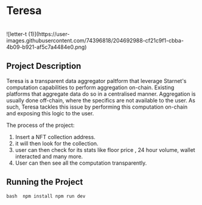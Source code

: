 # Teresa 
<br>
![letter-t (1)](https://user-images.githubusercontent.com/74396818/204692988-cf21c9f1-cbba-4b09-b921-af5c7a4484e0.png)

## Project Description
Teresa is a transparent data aggregator paltform that leverage Starnet's computation  capabilities to perform aggregation on-chain. Existing platforms that aggregate data do so in a centralised manner. Aggregation is usually done off-chain, where the specifics are not available to the user. As such, Teresa tackles this issue by performing this computation on-chain and exposing this logic to the user.


The process of the project:
1. Insert a NFT collection address.
2. it will then look for the collection. 
3. user can then check for its stats like floor price , 24 hour volume, wallet interacted and many more. 
4. User can then see all the computation transparently.


## Running the Project 
`bash 
npm install
npm run dev 
`
